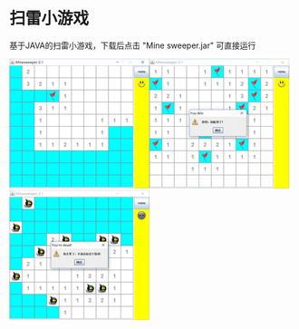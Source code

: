 扫雷小游戏
=

基于JAVA的扫雷小游戏，下载后点击 "Mine sweeper.jar" 可直接运行<br>

![index](/screen/show1.png)![detail](/screen/show2.png)![me](/screen/show3.png)
